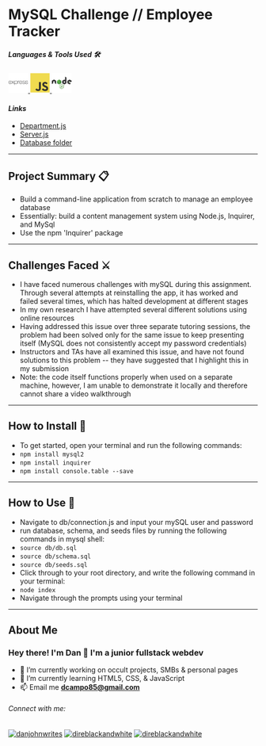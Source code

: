 # MySQL Challenge // Employee Tracker

##### _Languages & Tools Used_ 🛠
<a href="https://expressjs.com" target="_blank" rel="noreferrer"> <img src="https://raw.githubusercontent.com/devicons/devicon/master/icons/express/express-original-wordmark.svg" alt="express" width="40" height="40"/> </a>
</a> <a href="https://developer.mozilla.org/en-US/docs/Web/JavaScript" target="_blank" rel="noreferrer"> <img src="https://raw.githubusercontent.com/devicons/devicon/master/icons/javascript/javascript-original.svg" alt="javascript" width="40" height="40"/> </a> 
<a href="https://nodejs.org" target="_blank" rel="noreferrer"> <img src="https://raw.githubusercontent.com/devicons/devicon/master/icons/nodejs/nodejs-original-wordmark.svg" alt="nodejs" width="40" height="40"/> </a> </p>

#### _Links_
* <a href="https://github.com/F3N215/MySQL-Employee-Tracker/tree/main/lib">Department.js</a>
* <a href="https://github.com/F3N215/MySQL-Employee-Tracker/blob/main/server.js">Server.js</a>
* <a href="https://github.com/F3N215/MySQL-Employee-Tracker/tree/main/db">Database folder</a>

-----
## Project Summary 📋
* Build a command-line application from scratch to manage an employee database
* Essentially: build a content management system using Node.js, Inquirer, and MySql
* Use the npm 'Inquirer' package

-----
## Challenges Faced ⚔️  
* I have faced numerous challenges with mySQL during this assignment. Through several attempts at reinstalling the app, it has worked and failed several times, which has halted development at different stages
* In my own research I have attempted several different solutions using online resources
* Having addressed this issue over three separate tutoring sessions, the problem had been solved only for the same issue to keep presenting itself (MySQL does not consistently accept my password credentials)
* Instructors and TAs have all examined this issue, and have not found solutions to this problem -- they have suggested that I highlight this in my submission
* Note: the code itself functions properly when used on a separate machine, however, I am unable to demonstrate it locally and therefore cannot share a video walkthrough

-----
## How to Install 📝  
* To get started, open your terminal and run the following commands:
* `npm install mysql2`
* `npm install inquirer`
* `npm install console.table --save`

-----
## How to Use 📝  
* Navigate to db/connection.js and input your mySQL user and password
* run database, schema, and seeds files by running the following commands in mysql shell:
* `source db/db.sql`
* `source db/schema.sql`
* `source db/seeds.sql`
* Click through to your root directory, and write the following command in your terminal:
* `node index`
* Navigate through the prompts using your terminal

-----
## About Me
<h3 align="left">Hey there! I'm Dan 👋 I'm a junior fullstack webdev</h3>

* 🔭 I’m currently working on occult projects, SMBs & personal pages
* 🌱 I’m currently learning HTML5, CSS, & JavaScript
* 📫 Email me **dcampo85@gmail.com**

<h6 align="left">Connect with me:</h6>
<p align="left">
<a href="https://twitter.com/danjohnwrites" target="blank"><img align="center" src="https://raw.githubusercontent.com/rahuldkjain/github-profile-readme-generator/master/src/images/icons/Social/twitter.svg" alt="danjohnwrites" height="30" width="40" /></a>
<a href="https://instagram.com/direblackandwhite" target="blank"><img align="center" src="https://raw.githubusercontent.com/rahuldkjain/github-profile-readme-generator/master/src/images/icons/Social/instagram.svg" alt="direblackandwhite" height="30" width="40" /></a>
<a href="https://instagram.com/direpike" target="blank"><img align="center" src="https://raw.githubusercontent.com/rahuldkjain/github-profile-readme-generator/master/src/images/icons/Social/instagram.svg" alt="direblackandwhite" height="30" width="40" /></a>
</p>

